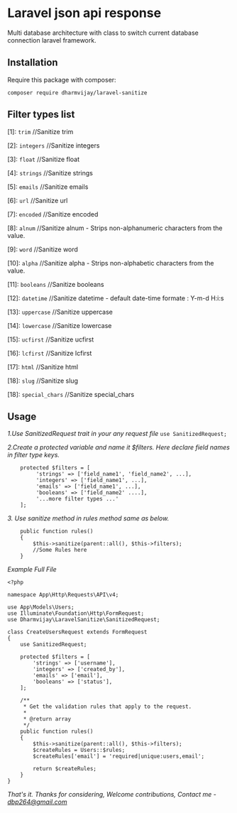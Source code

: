 # Laravel json api response

Multi database architecture with class to switch current database connection laravel framework.

## Installation

Require this package with composer:

```
composer require dharmvijay/laravel-sanitize
```

## Filter types list
[1]: `trim` //Sanitize trim

[2]: `integers` //Sanitize integers

[3]: `float` //Sanitize float

[4]: `strings` //Sanitize strings

[5]: `emails` //Sanitize emails

[6]: `url` //Sanitize url

[7]: `encoded` //Sanitize encoded

[8]: `alnum` //Sanitize alnum - Strips non-alphanumeric characters from the value.

[9]: `word` //Sanitize word

[10]: `alpha` //Sanitize alpha - Strips non-alphabetic characters from the value.

[11]: `booleans` //Sanitize booleans

[12]: `datetime` //Sanitize datetime - default date-time formate : Y-m-d H:i:s

[13]: `uppercase` //Sanitize uppercase

[14]: `lowercase` //Sanitize lowercase

[15]: `ucfirst` //Sanitize ucfirst

[16]: `lcfirst` //Sanitize lcfirst

[17]: `html` //Sanitize html

[18]: `slug` //Sanitize slug

[18]: `special_chars` //Sanitize special_chars



## Usage

*1.Use SanitizedRequest trait in your any request file*
`use SanitizedRequest;`

*2.Create a protected variable and name it $filters. Here declare field names in filter type keys.*
```
    protected $filters = [
         'strings' => ['field_name1', 'field_name2', ...],
         'integers' => ['field_name1', ...],
         'emails' => ['field_name1', ...],
         'booleans' => ['field_name2' ....],
         '...more filter types ...'
    ];
 ```

*3. Use sanitize method in rules method same as below.*
```
    public function rules()
    {
        $this->sanitize(parent::all(), $this->filters);
        //Some Rules here
    }

```

*Example Full File*
```
<?php

namespace App\Http\Requests\API\v4;

use App\Models\Users;
use Illuminate\Foundation\Http\FormRequest;
use Dharmvijay\LaravelSanitize\SanitizedRequest;

class CreateUsersRequest extends FormRequest
{
    use SanitizedRequest;

    protected $filters = [
        'strings' => ['username'],
        'integers' => ['created_by'],
        'emails' => ['email'],
        'booleans' => ['status'],
    ];
    
    /**
     * Get the validation rules that apply to the request.
     *
     * @return array
     */
    public function rules()
    {
        $this->sanitize(parent::all(), $this->filters);
        $createRules = Users::$rules;
        $createRules['email'] = 'required|unique:users,email';

        return $createRules;
    }
}

```

*That's it. Thanks for considering, Welcome contributions, Contact me - dbp264@gmail.com*
